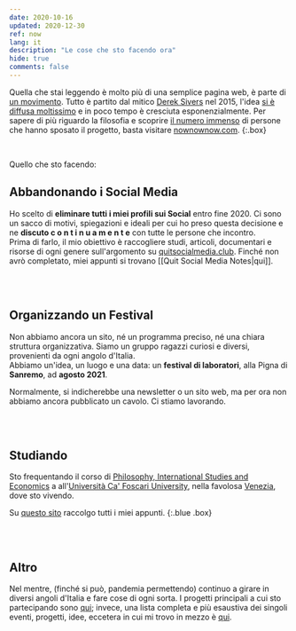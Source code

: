 ```yaml
---
date: 2020-10-16
updated: 2020-12-30
ref: now
lang: it
description: "Le cose che sto facendo ora"
hide: true
comments: false
---
```

Quella che stai leggendo è molto più di una semplice pagina web, è parte di [un movimento](https://sive.rs/nowff). Tutto è partito dal mitico [Derek Sivers](https://sive.rs "Il sito web di Derek Sivers") nel 2015, l'idea [si è diffusa moltissimo](https://sive.rs/now3) e in poco tempo è cresciuta esponenzialmente. Per sapere di più riguardo la filosofia e scoprire [il numero immenso](https://nownownow.com "nownownow, il sito che raccoglie le now page") di persone che hanno sposato il progetto, basta visitare [nownownow.com](https://nownownow.com/about "la about page di nownownow.com").
{:.box}

<br>

Quello che sto facendo:

## Abbandonando i Social Media

Ho scelto di **eliminare tutti i miei profili sui Social** entro fine 2020. Ci sono un sacco di motivi, spiegazioni e ideali per cui ho preso questa decisione e ne **discuto  c o n t i n u a m e n t e** con tutte le persone che incontro.\
Prima di farlo, il mio obiettivo è raccogliere studi, articoli, documentari e risorse di ogni genere sull'argomento su [quitsocialmedia.club](https://quitsocialmedia.club "Quit Social Media"). Finché non avrò completato, miei appunti si trovano [[Quit Social Media Notes|qui]].

<br>
<br>

## Organizzando un Festival

Non abbiamo ancora un sito, né un programma preciso, né una chiara struttura organizzativa. Siamo un gruppo ragazzi curiosi e diversi, provenienti da ogni angolo d'Italia.\
Abbiamo un'idea, un luogo e una data: un **festival di laboratori**, alla Pigna di **Sanremo**, ad **agosto 2021**.

Normalmente, si indicherebbe una newsletter o un sito web, ma per ora non abbiamo ancora pubblicato un cavolo. Ci stiamo lavorando.

<br>
<br>

## Studiando

Sto frequentando il corso di [Philosophy, International Studies and Economics](https://unive.it/pise "la pagina del PISE sul sito di Ca' Foscari") a all'[Università Ca' Foscari University](https://unive.it "il sito web di Ca' Foscari"), nella favolosa [Venezia](https://www.comune.venezia.it/ "Sito web del comune di Venezia"), dove sto vivendo.

Su <a href="https://pise-notes.tk" rel="noopener noreferrer" target="_blank" title="PISE notes">questo sito</a> raccolgo tutti i miei appunti.
{:.blue .box}

<br>
<br>

## Altro

Nel mentre, (finché si può, pandemia permettendo) continuo a girare in diversi angoli d'Italia e fare cose di ogni sorta. I progetti principali a cui sto partecipando sono [qui](/cose "Cose - tommi.space"); invece, una lista completa e più esaustiva dei singoli eventi, progetti, idee, eccetera in cui mi trovo in mezzo è [qui](/tutto "Tutto - tommi.space").
